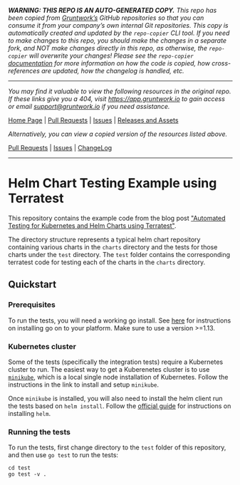 ***WARNING: THIS REPO IS AN AUTO-GENERATED COPY.*** *This repo has been copied from [Gruntwork’s](https://gruntwork.io/) GitHub repositories so that you can consume it from your company’s own internal Git repositories. This copy is automatically created and updated by the `repo-copier` CLI tool. If you need to make changes to this repo, you should make the changes in a separate fork, and NOT make changes directly in this repo, as otherwise, the `repo-copier` will overwrite your changes! Please see the `repo-copier` [documentation](https://github.com/terraform-modules-krish/repo-copier) for more information on how the code is copied, how cross-references are updated, how the changelog is handled, etc.*

***

_You may find it valuable to view the following resources in the original repo. If these links give you a 404, visit https://app.gruntwork.io to gain access or email support@gruntwork.io if you need assistance._

[Home Page](https://github.com/gruntwork-io/terratest-helm-testing-example/) |
[Pull Requests](https://github.com/gruntwork-io/terratest-helm-testing-example/pulls) |
[Issues](https://github.com/gruntwork-io/terratest-helm-testing-example/issues) |
[Releases and Assets](https://github.com/gruntwork-io/terratest-helm-testing-example/releases)

_Alternatively, you can view a copied version of the resources listed above._

[Pull Requests](https://github.com/terraform-modules-krish/terratest-helm-testing-example/blob/master/.github/PULL_REQUESTS.md) |
[Issues](https://github.com/terraform-modules-krish/terratest-helm-testing-example/blob/master/.github/ISSUES.md) |
[ChangeLog](https://github.com/terraform-modules-krish/terratest-helm-testing-example/blob/master/.github/CHANGELOG.md)

***

# Helm Chart Testing Example using Terratest

This repository contains the example code from the blog post ["Automated Testing for Kubernetes and Helm Charts using Terratest"](https://blog.gruntwork.io/automated-testing-for-kubernetes-and-helm-charts-using-terratest-a4ddc4e67344).

The directory structure represents a typical helm chart repository containing various charts in the `charts` directory
and the tests for those charts under the `test` directory. The `test` folder contains the corresponding terratest code
for testing each of the charts in the `charts` directory.

## Quickstart

### Prerequisites

To run the tests, you will need a working go install. See [here](https://golang.org/doc/install) for instructions on
installing go on to your platform. Make sure to use a version >=1.13.

### Kubernetes cluster

Some of the tests (specifically the integration tests) require a Kubernetes cluster to run. The easiest way to get a
Kuberenetes cluster is to use [`minikube`](https://kubernetes.io/docs/setup/minikube/), which is a local single node
installation of Kubernetes. Follow the instructions in the link to install and setup `minikube`.

Once `minikube` is installed, you will also need to install the helm client run the tests based on `helm install`.
Follow the [official guide](https://helm.sh/docs/intro/install/) for instructions on installing `helm`.

### Running the tests

To run the tests, first change directory to the `test` folder of this repository, and then use `go test` to run the tests:

```
cd test
go test -v .
```
